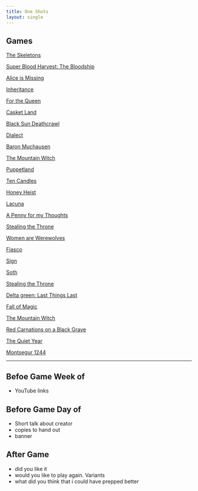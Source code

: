```yaml
---
title: One Shots
layout: single
---
```


## Games

[The Skeletons](./the_skeletons)

[Super Blood Harvest: The Bloodship](./super_blood_harvest_the_bloodship)

[Alice is Missing](./alice_is_missing)

[Inheritance](./inheritance)

[For the Queen](./for_the_queen)

[Casket Land](./casket_land)

[Black Sun Deathcrawl](./black_sun_deathcrawl)

[Dialect](./dialect)

[Baron Muchausen](./baron_muchausen)

[The Mountain Witch](./the_mountain_witch)

[Puppetland](./puppetland)

[Ten Candles](./ten_candles)

[Honey Heist](./ten_candles)

[Lacuna](./lacuna)

[A Penny for my Thoughts](./a_penny_for_my_thoughts)

[Stealing the Throne](./stealing_the_throne)

[Women are Werewolves](./women_are_werewolves)

[Fiasco](./fiasco)

[Sign](./sign)

[Soth](./soth)

[Stealing the Throne](./stealing_the_throne)

[Delta green: Last Things Last](./delta_green_last_things_last)

[Fall of Magic](fall_of_magic)

[The Mountain Witch](./the_mountain_witch)

[Red Carnations on a Black Grave](./red_carnations_on_a_black_grave)

[The Quiet Year](./the_quiet_year)

[Montsegur 1244](./montsegur_1244)

---

## Befoe Game Week of 

- YouTube links

## Before Game Day of 

- Short talk about creator
- copies to hand out
- banner

## After Game 

- did you like it
- would you like to play again. Variants
- what did you think that i could have prepped better
